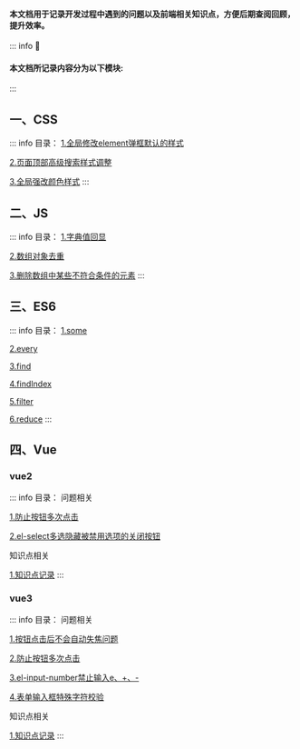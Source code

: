 #### 本文档用于记录开发过程中遇到的问题以及前端相关知识点，方便后期查阅回顾，提升效率。

::: info :tada:
  #### 本文档所记录内容分为以下模块:
:::

## 一、CSS
::: info 目录：
  [1.全局修改element弹框默认的样式](./frontend/css/css-question.html#全局修改element弹框默认的样式)

  [2.页面顶部高级搜索样式调整](./frontend/css/css-question.html#页面顶部高级搜索样式调整)

  [3.全局强改颜色样式](./frontend/css/css-question.html#全局强改颜色样式)
:::

## 二、JS
::: info 目录：
  [1.字典值回显](./frontend/js/js-method.html#字典值回显)

  [2.数组对象去重](./frontend/js/js-method.html#数组对象去重)

  [3.删除数组中某些不符合条件的元素](./frontend/js/js-method.html#删除数组中某些不符合条件的元素)
:::

## 三、ES6
::: info 目录：
  [1.some](./frontend/es6/es6-arr.html#some)

  [2.every](./frontend/es6/es6-arr.html#every)

  [3.find](./frontend/es6/es6-arr.html#find)

  [4.findIndex](./frontend/es6/es6-arr.html#findindex)

  [5.filter](./frontend/es6/es6-arr.html#filter)

  [6.reduce](./frontend/es6/es6-arr.html#reduce)
:::

## 四、Vue
### vue2
::: info 目录：
  问题相关

  [1.防止按钮多次点击](./frontend/vue/vue-question.html#防止按钮多次点击)

  [2.el-select多选隐藏被禁用选项的关闭按钮](./frontend/vue/vue-question.html#el-select多选隐藏被禁用选项的关闭按钮)

  知识点相关

  [1.知识点记录](./frontend/vue/vue-study.md)
:::
### vue3
::: info 目录：
  问题相关

  [1.按钮点击后不会自动失焦问题](./frontend/vue/vue3-question.html#按钮点击后不会自动失焦问题)

  [2.防止按钮多次点击](./frontend/vue/vue3-question.html#防止按钮多次点击)

  [3.el-input-number禁止输入e、+、-](./frontend/vue/vue3-question.html#el-input-number禁止输入e、-、)

  [4.表单输入框特殊字符校验](./frontend/vue/vue3-question.html#表单输入框特殊字符校验)

  知识点相关

  [1.知识点记录](./frontend/vue/vue3-study.md)
:::